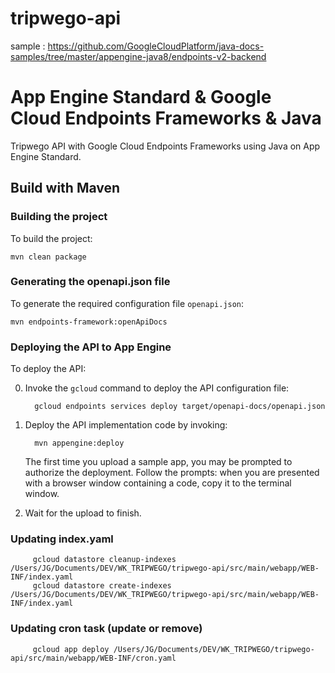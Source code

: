 tripwego-api
=============================================

sample : https://github.com/GoogleCloudPlatform/java-docs-samples/tree/master/appengine-java8/endpoints-v2-backend

# App Engine Standard & Google Cloud Endpoints Frameworks & Java

Tripwego API with Google Cloud Endpoints Frameworks using
Java on App Engine Standard.

## Build with Maven

### Building the project

To build the project:

    mvn clean package

### Generating the openapi.json file

To generate the required configuration file `openapi.json`:

    mvn endpoints-framework:openApiDocs

### Deploying the API to App Engine

To deploy the API:

0. Invoke the `gcloud` command to deploy the API configuration file:

         gcloud endpoints services deploy target/openapi-docs/openapi.json

0. Deploy the API implementation code by invoking:

         mvn appengine:deploy

    The first time you upload a sample app, you may be prompted to authorize the
    deployment. Follow the prompts: when you are presented with a browser window
    containing a code, copy it to the terminal window.

0. Wait for the upload to finish.

### Updating index.yaml

         gcloud datastore cleanup-indexes /Users/JG/Documents/DEV/WK_TRIPWEGO/tripwego-api/src/main/webapp/WEB-INF/index.yaml
         gcloud datastore create-indexes /Users/JG/Documents/DEV/WK_TRIPWEGO/tripwego-api/src/main/webapp/WEB-INF/index.yaml

### Updating cron task (update or remove)

         gcloud app deploy /Users/JG/Documents/DEV/WK_TRIPWEGO/tripwego-api/src/main/webapp/WEB-INF/cron.yaml
